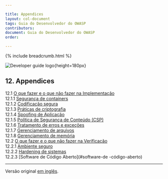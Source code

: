 ```yaml
---

title: Appendices
layout: col-document
tags: Guia do Desenvolvedor do OWASP
contributors:
document: Guia do Desenvolvedor do OWASP
order:

---
```


{% include breadcrumb.html %}

![Developer guide logo](../../assets/images/dg_logo.png "Guia do Desenvolvedor do OWASP"){height=180px}

## 12. Appendices

12.1 [O que fazer e o que não fazer na Implementação](#o-que-fazer-e-o-que-não-fazer-na-implementação)  
12.1.1 [Segurança de containers](#segurança-de-containers)  
12.1.2 [Codificação segura](#codificação-segura)  
12.1.3 [Práticas de criptografia](#práticas-de-criptografia)  
12.1.4 [Spoofing de Aplicação](#spoofing-de-aplicação)  
12.1.5 [Política de Segurança de Conteúdo (CSP)](#política-de-segurança-de-conteúdo-csp)  
12.1.6 [Tratamento de erros e exceções](#tratamento-de-erros-e-exceções)  
12.1.7 [Gerenciamento de arquivos](#gerenciamento-de-arquivos)  
12.1.8 [Gerenciamento de memória](#gerenciamento-de-memória)  
12.2 [O que fazer e o que não fazer na Verificação](#vo-que-fazer-e-o-que-não-fazer-na-verificação)  
12.2.1 [Ambiente seguro](#ambiente-seguro)  
12.2.2 [Hardening de sistemas](#hardening-de-sistemas)  
12.2.3 [Software de Código Aberto](#software-de -código-aberto)  

----

Versão original [em inglês][release1400].

[release1400]: https://github.com/OWASP/www-project-developer-guide/blob/main/draft/14-appendices/toc.md
